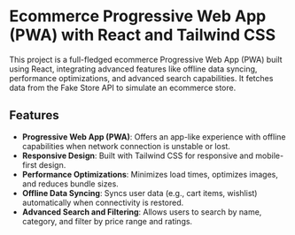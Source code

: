 # Ecommerce Progressive Web App (PWA) with React and Tailwind CSS

This project is a full-fledged ecommerce Progressive Web App (PWA) built using React, integrating advanced features like offline data syncing, performance optimizations, and advanced search capabilities. It fetches data from the Fake Store API to simulate an ecommerce store.

## Features

- **Progressive Web App (PWA)**: Offers an app-like experience with offline capabilities when network connection is unstable or lost.
- **Responsive Design**: Built with Tailwind CSS for responsive and mobile-first design.
- **Performance Optimizations**: Minimizes load times, optimizes images, and reduces bundle sizes.
- **Offline Data Syncing**: Syncs user data (e.g., cart items, wishlist) automatically when connectivity is restored.
- **Advanced Search and Filtering**: Allows users to search by name, category, and filter by price range and ratings.
